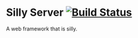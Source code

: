 # Silly Server [![Build Status](https://travis-ci.org/helloqiu/SillyServer.svg?branch=master)](https://travis-ci.org/helloqiu/SillyServer)  
A web framework that is silly.  
